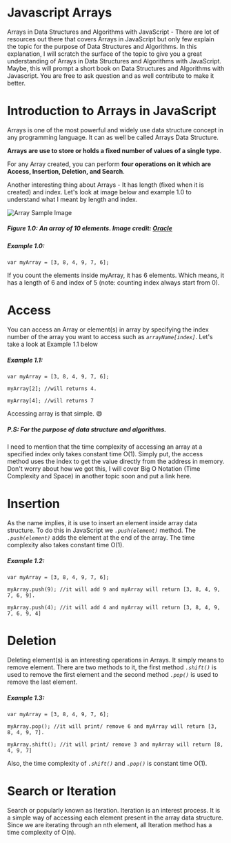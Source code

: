 # Javascript Arrays
Arrays in Data Structures and Algorithms with JavaScript - There are lot of resources out there that covers Arrays in JavaScript but only few explain the topic for the purpose of Data Structures and Algorithms. In this explanation, I will scratch the surface of the topic to give you a great understanding of Arrays in Data Structures and Algorithms with JavaScript. Maybe, this will prompt a short book on Data Structures and Algorithms with Javascript. 
You are free to ask question and as well contribute to make it better. 
# Introduction to Arrays in JavaScript
Arrays is one of the most powerful and widely use data structure concept in any programming language. It can as well be called Arrays Data Structure. 

**Arrays are use to store or holds a fixed number of values of a single type**. 

For any Array created, you can perform **four operations on it which are Access, Insertion, Deletion, and Search**. 

Another interesting thing about Arrays - It has length (fixed when it is created) and index. Let's look at image below and example 1.0 to understand what I meant by length and index. 

![Array Sample Image](https://docs.oracle.com/javase/tutorial/figures/java/objects-tenElementArray.gif "Array sample image")

##### Figure 1.0: An array of 10 elements. Image credit: [Oracle](https://docs.oracle.com/javase/tutorial/java/nutsandbolts/arrays.html) 

##### Example 1.0:

`var myArray = [3, 8, 4, 9, 7, 6];`

If you count the elements inside myArray, it has 6 elements. Which means, it has a length of 6 and index of 5 (note: counting index always start from 0).


# Access 

You can access an Array or element(s) in array by specifying the index number of the array you want to access such as *`arrayName[index]`*. Let's take a look at Example 1.1 below

##### Example 1.1:

```
var myArray = [3, 8, 4, 9, 7, 6];

myArray[2]; //will returns 4.

myArray[4]; //will returns 7

```

Accessing array is that simple. 😄

##### P.S: For the purpose of data structure and algorithms.
I need to mention that the time complexity of accessing an array at a specified index only takes constant time O(1). Simply put, the access method uses the index to get the value directly from the address in memory. Don't worry about how we got this, I will cover Big O Notation (Time Complexity and Space) in another topic soon and put a link here.


# Insertion
As the name implies, it is use to insert an element inside array data structure. To do this in JavaScript we *`.push(element)`* method.
The *`.push(element)`* adds the element at the end of the array. The time complexity also takes constant time O(1). 

##### Example 1.2:

```
var myArray = [3, 8, 4, 9, 7, 6];

myArray.push(9); //it will add 9 and myArray will return [3, 8, 4, 9, 7, 6, 9].

myArray.push(4); //it will add 4 and myArray will return [3, 8, 4, 9, 7, 6, 9, 4]

```

# Deletion
Deleting element(s) is an interesting operations in Arrays. It simply means to remove element. There are two methods to it, the first method *`.shift()`* is used to remove the first element and the second method *`.pop()`* is used to remove the last element.

##### Example 1.3:
```
var myArray = [3, 8, 4, 9, 7, 6];

myArray.pop(); //it will print/ remove 6 and myArray will return [3, 8, 4, 9, 7].

myArray.shift(); //it will print/ remove 3 and myArray will return [8, 4, 9, 7]

```
Also, the time complexity of *`.shift()`* and *`.pop()`* is constant time O(1). 

# Search or Iteration
Search or popularly known as Iteration. Iteration is an interest process. It is a simple way of accessing each element present in the array data structure. 
Since we are iterating through an nth element, all Iteration method has a time complexity of O(n).

